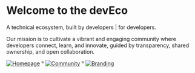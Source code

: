 # Welcome to the devEco

A technical ecosystem, built by developers | for developers.

Our mission is to cultivate a vibrant and engaging community where developers connect, learn, and innovate, guided by transparency, shared ownership, and open collaboration.

[![Homepage](https://img.shields.io/badge/Homepage-thedeveco.com-green)](https://thedeveco.com) ° [![Community](https://img.shields.io/badge/Community-discord.gg/deveco-darkblue)](https://discord.gg/deveco) ° [![Branding](https://img.shields.io/badge/Documentation-Branding-blue)](https://github.com/thedeveco/branding)
